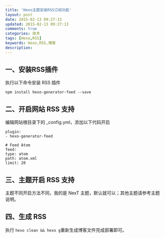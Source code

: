 ```yaml
---
title: 'Hexo主题安装RSS订阅功能'
layout: post
date: 2015-02-13 09:27:13
updated: 2015-02-13 09:27:13
comments: true
categories: 技术
tags: [Hexo,RSS]
keywords: Hexo,RSS,博客
description: 
---
```



## 一、安装RSS插件
执行以下命令安装 RSS 插件

    npm install hexo-generator-feed --save
## 二、开启网站 RSS 支持

编辑网站根目录下的 _config.yml，添加以下代码开启
 

    plugin:
    - hexo-generator-feed
    
    # Feed Atom
    feed:
    type: atom
    path: atom.xml
    limit: 20

## 三、主题开启 RSS 支持

主题不同开启方法不同，我的是 NexT 主题，默认就可以；其他主题请参考主题说明。

## 四、生成 RSS

执行 `hexo clean && hexo g`重新生成博客文件完成部署即可。 